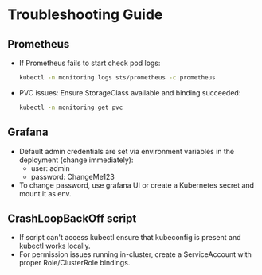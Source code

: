 # Troubleshooting Guide

## Prometheus
- If Prometheus fails to start check pod logs:
  ```bash
  kubectl -n monitoring logs sts/prometheus -c prometheus
  ```
- PVC issues: Ensure StorageClass available and binding succeeded:
  ```bash
  kubectl -n monitoring get pvc
  ```

## Grafana
- Default admin credentials are set via environment variables in the deployment (change immediately):
  - user: admin
  - password: ChangeMe123
- To change password, use grafana UI or create a Kubernetes secret and mount it as env.

## CrashLoopBackOff script
- If script can't access kubectl ensure that kubeconfig is present and kubectl works locally.
- For permission issues running in-cluster, create a ServiceAccount with proper Role/ClusterRole bindings.

